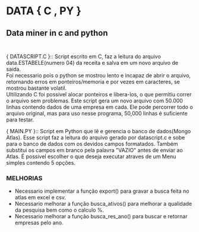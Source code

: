 # DATA { C , PY }<br>
## Data miner in c and python<br> <br>
<p> { DATASCRIPT.C }:: Script escrito em C, faz a leitura do arquivo data.ESTABELE(numero 04) da receita e salva em um novo arquivo de saida.<br> Foi necessario pois o python se mostrou lento e incapaz de abrir o arquivo, retornando erros em ponteiros/memoria e por vezes em caracteres, se mostrou bastante volatil.<br> Ultilizando C foi possivel alocar ponteiros e libera-los, o que permitiu correr o arquivo sem problemas. Este script gera um novo arquivo com 50.000 linhas contendo dados de uma empresa em cada. Ele pode percorrer todo o arquivo original, mas para uso nesse programa, 50,000 linhas é suficiente para testar.</p>
<p> { MAIN.PY }:: Script em Python que lê e gerencia o banco de dados(Mongo Atlas). Esse script faz a leitura do arquivo gerado por datascript.c e sobe para o banco de dados com os devidos campos formatados. Também substitui os campos em branco pela palavra "VAZIO" antes de enviar ao Atlas. É possivel escolher o que deseja executar atraves de um Menu simples contendo 5 opções.<p>

### MELHORIAS
- Necessario implementar a função export() para gravar a busca feita no atlas em excel e csv.
- Necessario melhorar a função busca_ativos() para melhorar a qualidade da pesquisa bem como o calculo %.
- Necessario melhorar a função busca_res_ano() para buscar e retornar empresas pelo ano.
